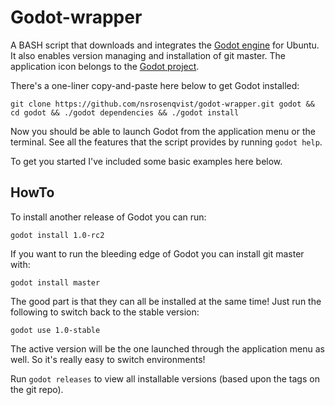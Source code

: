 Godot-wrapper
=============

A BASH script that downloads and integrates the [Godot engine](http://www.godotengine.org/) for Ubuntu. It also enables version managing and installation of git master. The application icon belongs to the [Godot project](https://github.com/okamstudio/godot).

There's a one-liner copy-and-paste here below to get Godot installed:

```Shell
git clone https://github.com/nsrosenqvist/godot-wrapper.git godot && cd godot && ./godot dependencies && ./godot install
```

Now you should be able to launch Godot from the application menu or the terminal. See all the features that the script provides by running `godot help`.

To get you started I've included some basic examples here below.

## HowTo

To install another release of Godot you can run:

```Shell
godot install 1.0-rc2
```

If you want to run the bleeding edge of Godot you can install git master with:

```Shell
godot install master
```

The good part is that they can all be installed at the same time! Just run the following to switch back to the stable version:

```Shell
godot use 1.0-stable
```

The active version will be the one launched through the application menu as well. So it's really easy to switch environments!

Run `godot releases` to view all installable versions (based upon the tags on the git repo).

